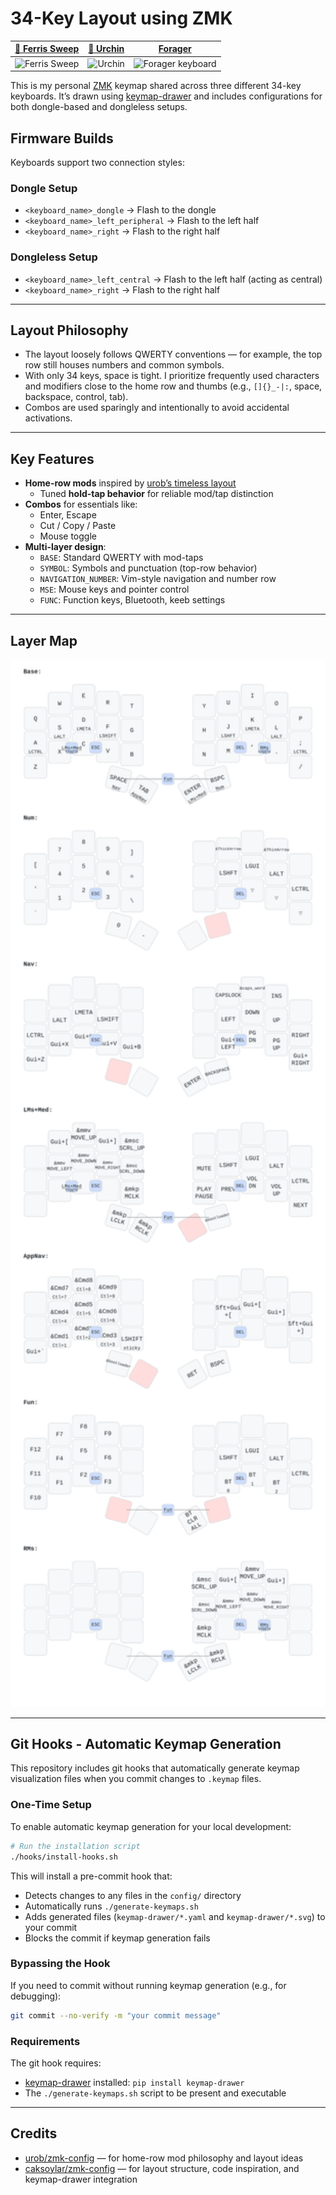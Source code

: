 # 34-Key Layout using ZMK

| [🦀 Ferris Sweep](https://github.com/davidphilipbarr/Sweep) | [🪸 Urchin](https://github.com/duckyb/urchin) | [Forager](https://github.com/carrefinho/forager) |
|-------------------------------------------------------------|--------------------------------------------------|--------------------------------------------------|
| <img width="250" height="250" alt="Ferris Sweep" src="https://github.com/user-attachments/assets/b81f97ac-0166-47d5-a392-54801568a16a" /> | <img width="250" height="250" alt="Urchin" src="https://github.com/user-attachments/assets/3eb89138-079e-4ab2-a906-678a655aec41"  /> | <img width="250" height="250" alt="Forager keyboard" src="https://github.com/user-attachments/assets/5efa6680-a84d-45ea-9c31-fbd49ce2de95"  /> |

This is my personal [ZMK](https://zmk.dev/) keymap shared across three different 34-key keyboards. It’s drawn using [keymap-drawer](https://github.com/caksoylar/keymap-drawer) and includes configurations for both dongle-based and dongleless setups.


## Firmware Builds

Keyboards support two connection styles:

### Dongle Setup

- `<keyboard_name>_dongle` → Flash to the dongle  
- `<keyboard_name>_left_peripheral` → Flash to the left half  
- `<keyboard_name>_right` → Flash to the right half  

### Dongleless Setup

- `<keyboard_name>_left_central` → Flash to the left half (acting as central)  
- `<keyboard_name>_right` → Flash to the right half  

---

## Layout Philosophy

- The layout loosely follows QWERTY conventions — for example, the top row still houses numbers and common symbols.
- With only 34 keys, space is tight. I prioritize frequently used characters and modifiers close to the home row and thumbs (e.g., `[]{}_-|:`, space, backspace, control, tab).
- Combos are used sparingly and intentionally to avoid accidental activations.

---

## Key Features

- **Home-row mods** inspired by [urob’s timeless layout](https://github.com/urob/zmk-config)  
  - Tuned **hold-tap behavior** for reliable mod/tap distinction
- **Combos** for essentials like:
  - Enter, Escape  
  - Cut / Copy / Paste  
  - Mouse toggle  
- **Multi-layer design**:
  - `BASE`: Standard QWERTY with mod-taps  
  - `SYMBOL`: Symbols and punctuation (top-row behavior)  
  - `NAVIGATION_NUMBER`: Vim-style navigation and number row  
  - `MSE`: Mouse keys and pointer control  
  - `FUNC`: Function keys, Bluetooth, keeb settings
---

## Layer Map

<p align="center">
<img src="./keymap-drawer/cradio.svg" alt="My personal keymap" width="1024">
</p>

---

## Git Hooks - Automatic Keymap Generation

This repository includes git hooks that automatically generate keymap visualization files when you commit changes to `.keymap` files.

### One-Time Setup

To enable automatic keymap generation for your local development:

```bash
# Run the installation script
./hooks/install-hooks.sh
```

This will install a pre-commit hook that:
- Detects changes to any files in the `config/` directory
- Automatically runs `./generate-keymaps.sh`
- Adds generated files (`keymap-drawer/*.yaml` and `keymap-drawer/*.svg`) to your commit
- Blocks the commit if keymap generation fails

### Bypassing the Hook

If you need to commit without running keymap generation (e.g., for debugging):

```bash
git commit --no-verify -m "your commit message"
```

### Requirements

The git hook requires:
- [keymap-drawer](https://github.com/caksoylar/keymap-drawer) installed: `pip install keymap-drawer`
- The `./generate-keymaps.sh` script to be present and executable

---

## Credits

- [urob/zmk-config](https://github.com/urob/zmk-config) — for home-row mod philosophy and layout ideas  
- [caksoylar/zmk-config](https://github.com/caksoylar/zmk-config) — for layout structure, code inspiration, and keymap-drawer integration  
